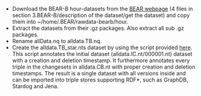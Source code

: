 * Download the BEAR-B hour-datasets from the [BEAR webpage](https://aic.ai.wu.ac.at/qadlod/bear.html) (4 files in section 3.BEAR-B/description of the dataset/get the dataset) and copy them into ~/home/.BEAR/rawdata-bearb/hour.
* Extract the datasets from their .gz packages. Also extract all sub .gz packages.
* Rename allData.nq to alldata.TB.nq.
* Create the alldata.TB_star.nts dataset by using the script provided [here](https://github.com/GreenfishK/BEAR/blob/master/scripts/build_tb_rdf_star_dataset.py). This script annotates the initial dataset (alldata.IC.nt/000001.nt) dataset with a creation and deletion timestamp. It furthermore annotates every triple in the changesets in alldata.CB.nt with proper creation and deletion timestamps. The result is a single dataset with all versions inside and can be imported into triple stores supporting RDF*, such as GraphDB, Stardog and Jena.
